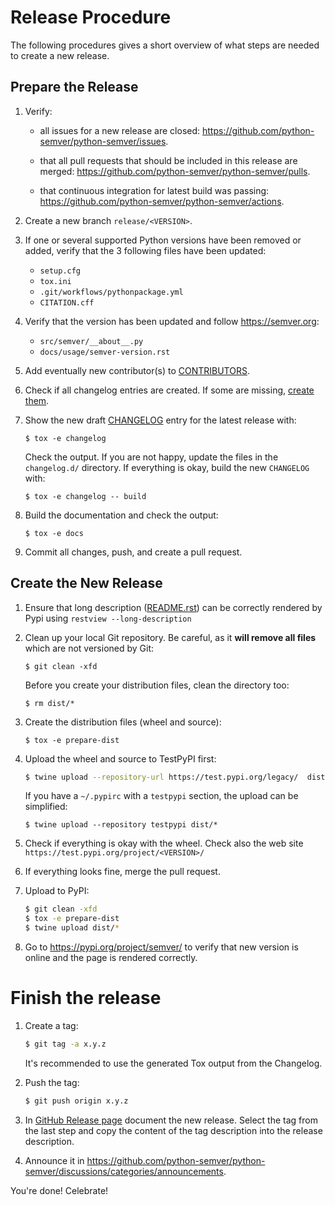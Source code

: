 # Release Procedure

The following procedures gives a short overview of what steps are needed to
create a new release.

## Prepare the Release

1. Verify:

   * all issues for a new release are closed: <https://github.com/python-semver/python-semver/issues>.

   * that all pull requests that should be included in this release are merged: <https://github.com/python-semver/python-semver/pulls>.

   * that continuous integration for latest build was passing:
     <https://github.com/python-semver/python-semver/actions>.

1. Create a new branch `release/<VERSION>`.

1. If one or several supported Python versions have been removed or added, verify that the 3 following files have been updated:
   * `setup.cfg`
   * `tox.ini`
   * `.git/workflows/pythonpackage.yml`
   * `CITATION.cff`

1. Verify that the version has been updated and follow
   <https://semver.org>:

   * `src/semver/__about__.py`
   * `docs/usage/semver-version.rst`

1. Add eventually new contributor(s) to [CONTRIBUTORS](https://github.com/python-semver/python-semver/blob/master/CONTRIBUTORS).


1. Check if all changelog entries are created. If some are missing, [create them](https://python-semver.readthedocs.io/en/latest/development.html#adding-a-changelog-entry).

1. Show the new draft [CHANGELOG](https://github.com/python-semver/python-semver/blob/master/CHANGELOG.rst) entry for the latest release with:

       $ tox -e changelog

   Check the output. If you are not happy, update the files in the
   `changelog.d/` directory.
   If everything is okay, build the new `CHANGELOG` with:

       $ tox -e changelog -- build

1. Build the documentation and check the output:

       $ tox -e docs

1. Commit all changes, push, and create a pull request.


## Create the New Release

1. Ensure that long description ([README.rst](https://github.com/python-semver/python-semver/blob/master/README.rst)) can be correctly rendered by Pypi using `restview --long-description`

1. Clean up your local Git repository. Be careful,
   as it **will remove all files** which are not
   versioned by Git:

       $ git clean -xfd

   Before you create your distribution files, clean
   the directory too:

       $ rm dist/*

1. Create the distribution files (wheel and source):

       $ tox -e prepare-dist

1. Upload the wheel and source to TestPyPI first:

    ```bash    
    $ twine upload --repository-url https://test.pypi.org/legacy/  dist/*
    ```

   If you have a `~/.pypirc` with a `testpypi` section, the upload can be
   simplified:

       $ twine upload --repository testpypi dist/*

1. Check if everything is okay with the wheel.
   Check also the web site `https://test.pypi.org/project/<VERSION>/`

1. If everything looks fine, merge the pull request.

1. Upload to PyPI:

    ```bash
    $ git clean -xfd
    $ tox -e prepare-dist
    $ twine upload dist/*
    ```

1. Go to https://pypi.org/project/semver/ to verify that new version is online and the page is rendered correctly.

# Finish the release

1. Create a tag:

    ```bash
    $ git tag -a x.y.z
    ```

   It's recommended to use the generated Tox output
   from the Changelog.

1. Push the tag:

    ```bash
    $ git push origin x.y.z
    ```

1. In [GitHub Release page](https://github.com/python-semver/python-semver/release)
   document the new release.
   Select the tag from the last step and copy the
   content of the tag description into the release
   description.

1. Announce it in <https://github.com/python-semver/python-semver/discussions/categories/announcements>.

You're done! Celebrate!
